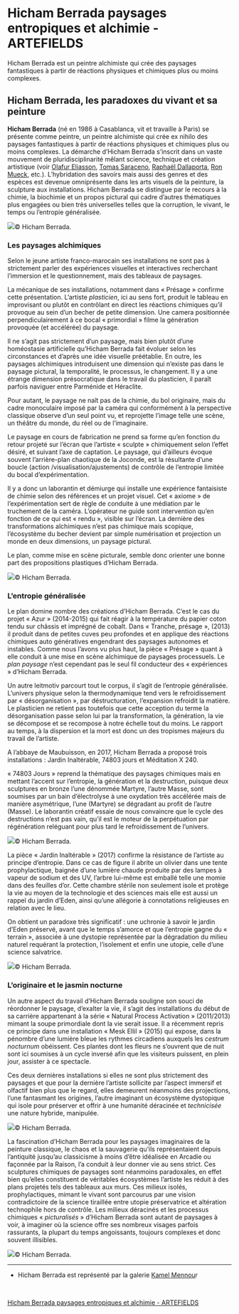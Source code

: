 # Hicham Berrada paysages entropiques et alchimie - ARTEFIELDS
Hicham Berrada est un peintre alchimiste qui crée des paysages fantastiques à partir de réactions physiques et chimiques plus ou moins complexes.
## Hicham Berrada, les paradoxes du vivant et sa peinture

**Hicham Berrada** (né en 1986 à Casablanca, vit et travaille à Paris) se présente comme peintre, un peintre alchimiste qui crée ex nihilo des paysages fantastiques à partir de réactions physiques et chimiques plus ou moins complexes. La démarche d’Hicham Berrada s’inscrit dans un vaste mouvement de pluridisciplinarité mêlant science, technique et création artistique (voir [Olafur Eliasson](https://www.artefields.net/olafur-eliasson-versailles/), [Tomas Saraceno](https://www.artefields.net/tomas-saraceno-on-air/), [Raphaël Dallaporta](https://www.artefields.net/raphale-dallaporta-niepce-photography/), [Ron Mueck](https://www.artefields.net/ron-mueck-et-le-caravage-lincredulite-de-saint-thomas/), etc.). L’hybridation des savoirs mais aussi des genres et des espèces est devenue omniprésente dans les arts visuels de la peinture, la sculpture aux installations. Hicham Berrada se distingue par le recours à la chimie, la biochimie et un propos pictural qui cadre d’autres thématiques plus engagées ou bien très universelles telles que la corruption, le vivant, le temps ou l’entropie généralisée.

![](Hicham%20Berrada%20paysages%20entropiques%20et%20alchimie%20-%20ARTEFIELDS/hicham-berrada_installation_chimestry.002.jpg)© Hicham Berrada.

### Les paysages alchimiques

Selon le jeune artiste franco-marocain ses installations ne sont pas à strictement parler des expériences visuelles et interactives recherchant l’immersion et le questionnement, mais des tableaux de paysages.

La mécanique de ses installations, notamment dans « Présage » confirme cette présentation. L’artiste *plasticien*, ici au sens fort, produit le tableau en improvisant ou plutôt en contrôlant en direct les réactions chimiques qu’il provoque au sein d’un becher de petite dimension. Une camera positionnée perpendiculairement à ce bocal « primordial » filme la génération provoquée (et accélérée) du paysage.

Il ne s’agit pas strictement d’un paysage, mais bien plutôt d’une homéostasie artificielle qu’Hicham Berrada fait évoluer selon les circonstances et d’après une idée visuelle préétablie. En outre, les paysages alchimiques introduisent une dimension qui n’existe pas dans le paysage pictural, la temporalité, le processus, le changement. Il y a une étrange dimension présocratique dans le travail du plasticien, il paraît parfois naviguer entre Parménide et Héraclite.

Pour autant, le paysage ne naît pas de la chimie, du bol originaire, mais du cadre monoculaire imposé par la caméra qui conformément à la perspective classique observe d’un seul point vu, et reprojette l’image telle une scène, un théâtre du monde, du réel ou de l’imaginaire.

Le paysage en cours de fabrication ne prend sa forme qu’en fonction du retour projeté sur l’écran que l’artiste « sculpte » chimiquement selon l’effet désiré, et suivant l’axe de captation. Le paysage, qui d’ailleurs évoque souvent l’arrière-plan chaotique de la Joconde, est la résultante d’une boucle (action /visualisation/ajustements) de contrôle de l’entropie limitée du bocal d’expérimentation.

Il y a donc un laborantin et démiurge qui installe une expérience fantaisiste de chimie selon des références et un projet visuel. Cet « axiome » de l’expérimentation sert de règle de conduite à une médiation par le truchement de la caméra. L’opérateur ne guide sont intervention qu’en fonction de ce qui est « rendu », visible sur l’écran. La dernière des transformations alchimiques n’est pas chimique mais scopique, l’écosystème du becher devient par simple numérisation et projection un monde en deux dimensions, un paysage pictural.

Le plan, comme mise en scène picturale, semble donc orienter une bonne part des propositions plastiques d’Hicham Berrada.

![](Hicham%20Berrada%20paysages%20entropiques%20et%20alchimie%20-%20ARTEFIELDS/hicham-berrada_installation_chimestry.008-1.jpg)© Hicham Berrada.

### L’entropie généralisée

Le plan domine nombre des créations d’Hicham Berrada. C’est le cas du projet « Azur » (2014-2015) qui fait réagir à la température du papier coton tendu sur châssis et imprégné de cobalt. Dans « Tranche, présage », (2013) il produit dans de petites cuves peu profondes et en applique des réactions chimiques auto génératives engendrant des paysages autonomes et instables. Comme nous l’avons vu plus haut, la pièce « Présage » quant à elle conduit à une mise en scène alchimique de paysages processuels. Le *plan* *paysage* n’est cependant pas le seul fil conducteur des « expériences » d’Hicham Berrada.

Un autre leitmotiv parcourt tout le corpus, il s’agit de l’entropie généralisée. L’univers physique selon la thermodynamique tend vers le refroidissement par « désorganisation », par déstructuration, l’expansion refroidit la matière. Le plasticien ne retient pas toutefois que cette acception du terme la désorganisation passe selon lui par la transformation, la génération, la vie se décompose et se recompose à notre échelle tout du moins. Le rapport au temps, à la dispersion et la mort est donc un des tropismes majeurs du travail de l’artiste.

A l’abbaye de Maubuisson, en 2017, Hicham Berrada a proposé trois installations : Jardin Inaltérable, 74803 jours et Méditation X 240.

« 74803 Jours » reprend la thématique des paysages chimiques mais en mettant l’accent sur l’entropie, la génération et la destruction, puisque deux sculptures en bronze l’une dénommée Martyre, l’autre Masse, sont soumises par un bain d’électrolyse à une oxydation très accélérée mais de manière asymétrique, l’une (Martyre) se dégradant au profit de l’autre (Masse). Le laborantin créatif essaie de nous convaincre que le cycle des destructions n’est pas vain, qu’il est le moteur de la perpétuation par régénération reléguant pour plus tard le refroidissement de l’univers.

![](Hicham%20Berrada%20paysages%20entropiques%20et%20alchimie%20-%20ARTEFIELDS/hicham-berrada_installation_chimestry.003.jpg)© Hicham Berrada.

La pièce « Jardin Inaltérable » (2017) confirme la résistance de l’artiste au principe d’entropie. Dans ce cas de figure il abrite un olivier dans une tente prophylactique, baignée d’une lumière chaude produite par des lampes à vapeur de sodium et des UV, l’arbre lui-même est emballé telle une momie dans des feuilles d’or. Cette chambre stérile non seulement isole et protège la vie au moyen de la technologie et des sciences mais elle est aussi un rappel du jardin d’Eden, ainsi qu’une allégorie à connotations religieuses en relation avec le lieu.

On obtient un paradoxe très significatif : une uchronie à savoir le jardin d’Eden préservé, avant que le temps s’amorce et que l’entropie gagne du « terrain », associée à une dystopie représentée par la dégradation du milieu naturel requérant la protection, l’isolement et enfin une utopie, celle d’une science salvatrice.

![](Hicham%20Berrada%20paysages%20entropiques%20et%20alchimie%20-%20ARTEFIELDS/hicham-berrada_installation_chimestry.001-3-1.jpg)© Hicham Berrada.

### L’originaire et le jasmin nocturne

Un autre aspect du travail d’Hicham Berrada souligne son souci de réordonner le paysage, d’exalter la vie, il s’agit des installations du début de sa carrière appartenant à la série « Natural Process Activation » (2011/2013) mimant la soupe primordiale dont la vie serait issue. Il a récemment repris ce principe dans une installation « Mesk Ellil » (2015) qui expose, dans la pénombre d’une lumière bleue les rythmes circadiens auxquels les *cestrum nocturnum* obéissent. Ces plantes dont les fleurs ne s’ouvrent que de nuit sont ici soumises à un cycle inversé afin que les visiteurs puissent, en plein jour, assister à ce spectacle.

Ces deux dernières installations si elles ne sont plus strictement des paysages et que pour la dernière l’artiste sollicite par l’aspect immersif et olfactif bien plus que le regard, elles demeurent néanmoins des projections, l’une fantasmant les origines, l’autre imaginant un écosystème dystopique qui isole pour préserver et offrir à une humanité déracinée et *technicisée* une nature hybride, manipulée.

![](Hicham%20Berrada%20paysages%20entropiques%20et%20alchimie%20-%20ARTEFIELDS/hicham-berrada_installation_chimestry.004.jpg)© Hicham Berrada.

La fascination d’Hicham Berrada pour les paysages imaginaires de la peinture classique, le chaos et la sauvagerie qu’ils représentaient depuis l’antiquité jusqu’au classicisme à moins d’être idéalisée en Arcadie ou façonnée par la Raison, l’a conduit à leur donner vie au sens strict. Ces sculptures chimiques de paysages sont néanmoins paradoxales, en effet bien qu’elles constituent de véritables écosystèmes l’artiste les réduit à des plans projetés tels des tableaux aux murs. Ces milieux isolés, prophylactiques, mimant le vivant sont parcourus par une vision contradictoire de la science tiraillée entre utopie préservatrice et altération technophile hors de contrôle. Les milieux déracinés et les processus chimiques « *picturalisés* » d’Hicham Berrada sont autant de paysages à voir, à imaginer où la science offre ses nombreux visages parfois rassurants, la plupart du temps angoissants, toujours complexes et donc souvent illisibles.

![](Hicham%20Berrada%20paysages%20entropiques%20et%20alchimie%20-%20ARTEFIELDS/hicham-berrada_installation_chimestry.001-2.jpg)© Hicham Berrada.

---

* Hicham Berrada est représenté par la galerie [Kamel Mennou](http://www.kamelmennour.com/?ref=artefields.net)r

⠀

[Hicham Berrada paysages entropiques et alchimie - ARTEFIELDS](https://www.artefields.net/hicham-berrada-alchemical-painting/)
